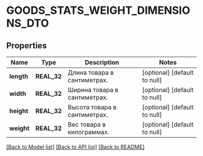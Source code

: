 # GOODS_STATS_WEIGHT_DIMENSIONS_DTO

## Properties
Name | Type | Description | Notes
------------ | ------------- | ------------- | -------------
**length** | **REAL_32** | Длина товара в сантиметрах. | [optional] [default to null]
**width** | **REAL_32** | Ширина товара в сантиметрах. | [optional] [default to null]
**height** | **REAL_32** | Высота товара в сантиметрах. | [optional] [default to null]
**weight** | **REAL_32** | Вес товара в килограммах. | [optional] [default to null]

[[Back to Model list]](../README.md#documentation-for-models) [[Back to API list]](../README.md#documentation-for-api-endpoints) [[Back to README]](../README.md)


